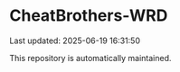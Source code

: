 # CheatBrothers-WRD

Last updated: 2025-06-19 16:31:50

This repository is automatically maintained.
